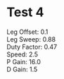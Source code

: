 # Test 4
Leg Offset: 0.1 <br />
Leg Sweep: 0.88 <br />
Duty Factor: 0.47 <br />
Speed: 2.5 <br />
P Gain: 16.0 <br />
D Gain: 1.5 <br />
